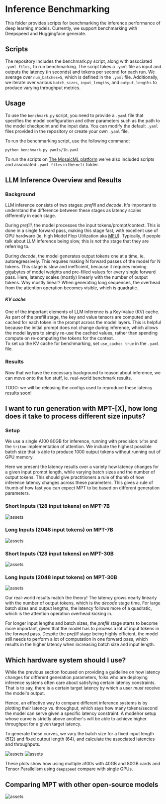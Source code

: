# Inference Benchmarking

This folder provides scripts for benchmarking the inference performance of deep learning models. Currently, we support benchmarking with Deepspeed and Huggingface generate.

## Scripts

The repository includes the benchmark.py script, along with associated `.yaml files,` to run benchmarking. The script takes a `.yaml` file as input and outputs the latency (in seconds) and tokens per second for each run. We average over `num_batches=5`, which is defined in the `.yaml` file. Additionally, we iterate over various `batch_sizes`, `input_lengths`, and `output_lengths` to produce varying throughput metrics.

## Usage

To use the `benchmark.py` script, you need to provide a `.yaml` file that specifies the model configuration and other parameters such as the path to the model checkpoint and the input data. You can modify the default `.yaml` files provided in the repository or create your own `.yaml` file.

To run the benchmarking script, use the following command:

`python benchmark.py yamls/1b.yaml`

To run the scripts on [The MosaicML platform](https://www.mosaicml.com/blog/mosaicml-cloud-demo) we've also included scripts and associated `.yaml files` in the `mcli` folder.

## LLM Inference Overview and Results

### Background

LLM inference consists of two stages: _prefill_ and _decode_. It's important to understand the difference between these stages as latency scales differently in each stage.

During _prefill_, the model processes the input tokens/prompt/context. This is done in a single forward pass, making this stage fast, with excellent use of GPU hardware (ie. high Model Flop Utilization aka [MFU](https://github.com/mosaicml/llm-foundry/tree/main/scripts/train/benchmarking#mfu)). Typically, if people talk about LLM inference being slow, this is _not_ the stage that they are referring to.

During _decode_, the model generates output tokens one at a time, ie. autoregressively. This requires making N forward passes of the model for N tokens. This stage is slow and inefficient, because it requires moving gigabytes of model weights and pre-filled values for every single forward pass. Here, latency scales (mostly) linearly with the number of output tokens. Why mostly linear? When generating long sequences, the overhead from the attention operation becomes visible, which is quadratic.

##### KV cache

One of the important elements of LLM inference is a Key-Value (KV) cache. As part of the prefill stage, the key and value tensors are computed and cached for each token in the prompt across the model layers. This is helpful because the initial prompt does not change during inference, which allows the model layers to simply re-use the cached values, rather than spending compute on re-computing the tokens for the context. \
To set up the KV cache for benchmarking, set `use_cache: true` in the `.yaml` file.


### Results
Now that we have the necessary background to reason about inference, we can move onto the fun stuff, ie. real-world benchmark results.

TODO: we will be releasing the configs used to reproduce these latency results soon!
## I want to run generation with MPT-[X], how long does it take to process different size inputs?

### Setup
We use a single A100 80GB for inference, running with precision: `bf16` and the `triton` implementation of attention. We include the highest possible batch size that is able to produce 1000 output tokens without running out of GPU memory.

Here we present the latency results over a variety how latency changes for a given input prompt length, while varying batch sizes and the number of output tokens. This should give practitioners a rule of thumb of how inference latency changes across these parameters.
This gives a rule of thumb of how fast you can expect MPT to be based on different generation parameters.
### Short Inputs (128 input tokens) on MPT-7B
![assets](assets/Latency-for-MPT-7B,-n_input_tok=128.png)
### Long Inputs (2048 input tokens) on MPT-7B
![assets](assets/Latency-for-MPT-7B,-n_input_tok=2048.png)
### Short Inputs (128 input tokens) on MPT-30B
![assets](assets/Latency-for-MPT-30B,-n_input_tok=128.png)
### Long Inputs (2048 input tokens) on MPT-30B
![assets](assets/Latency-for-MPT-30B,-n_input_tok=2048.png)

Our real-world results match the theory! The latency grows nearly linearly with the number of output tokens, which is the _decode_ stage time. For large batch sizes and output lengths, the latency follows more of a quadratic, which is the attention operation overhead kicking in.

For longer input lengths and batch sizes, the _prefill_ stage starts to become more important, given that the model has to process a lot of input tokens in the forward pass.
Despite the _prefill_ stage being highly efficient, the model still needs to perform a lot of computation in one forward pass, which results in the higher latency when increasing batch size and input length.

## Which hardware system should I use?

While the previous section focused on providing a guideline on how latency changes for different generation parameters, folks who are deploying inference systems often care about satisfying certain latency constraints.
That is to say, there is a certain target latency by which a user _must_ receive the model's output.

Hence, an effective way to compare different inference systems is by plotting their latency vs. throughput, which says how many tokens/second the model can serve given a specific latency constraint.
A model/or setup whose curve is strictly above another's will be able to achieve higher throughput for a given target latency.

To generate these curves, we vary the batch size for a fixed input length (512) and fixed output length (64), and calculate the associated latencies and throughputs.

![assets](assets/Latency-vs.-Throughput,-MPT-7B-(n_input_tok=512,-n_output_tok=64).png)
![assets](assets/Latency-vs.-Throughput,-MPT-30B-(n_input_tok=512,-n_output_tok=64).png)

These plots show how using multiple a100s with 40GB and 80GB cards and Tensor Parallelism using `deepspeed` compare with single GPUs.
## Comparing MPT with other open-source models
![assets](assets/Latency-vs.-Throughput-(n_input_tok=512,-n_output_tok=64).png)
